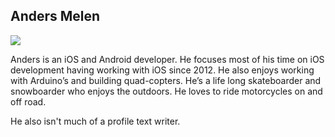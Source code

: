<h2>Anders Melen</h2>
<img src="https://avatars.githubusercontent.com/u/3307928" />
<p>
	Anders is an iOS and Android developer. He focuses most of his time on iOS development having working with iOS since 2012. He also enjoys working with Arduino’s and building quad-copters. He’s a life long skateboarder and snowboarder who enjoys the outdoors. He loves to ride motorcycles on and off road.

</p>
<p>
	He also isn't much of a profile text writer.
</p>
